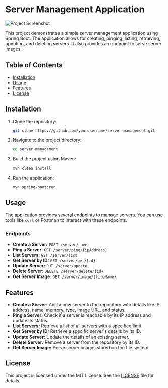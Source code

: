 # Server Management Application

![Project Screenshot](https://encrypted-tbn0.gstatic.com/images?q=tbn:ANd9GcQsEaDUbm-9Fn_f1AOKG7MGLkmvk1ShlMn5PywHxFty6y2BPhtUJOgXF3PIlTbj1N6Mh_M&usqp=CAU)

This project demonstrates a simple server management application using Spring Boot. The application allows for creating, pinging, listing, retrieving, updating, and deleting servers. It also provides an endpoint to serve server images.

## Table of Contents
- [Installation](#installation)
- [Usage](#usage)
- [Features](#features)
- [License](#license)

## Installation

1. Clone the repository:
    ```bash
    git clone https://github.com/yourusername/server-management.git
    ```

2. Navigate to the project directory:
    ```bash
    cd server-management
    ```

3. Build the project using Maven:
    ```bash
    mvn clean install
    ```

4. Run the application:
    ```bash
    mvn spring-boot:run
    ```

## Usage

The application provides several endpoints to manage servers. You can use tools like `curl` or Postman to interact with these endpoints.

### Endpoints

- **Create a Server:** `POST /server/save`
- **Ping a Server:** `GET /server/ping/{ipAddress}`
- **List Servers:** `GET /server/list`
- **Get Server by ID:** `GET /server/get/{id}`
- **Update Server:** `PUT /server/update`
- **Delete Server:** `DELETE /server/delete/{id}`
- **Get Server Image:** `GET /server/image/{fileName}`

## Features

- **Create a Server:** Add a new server to the repository with details like IP address, name, memory, type, image URL, and status.
- **Ping a Server:** Check if a server is reachable by its IP address and update its status.
- **List Servers:** Retrieve a list of all servers with a specified limit.
- **Get Server by ID:** Retrieve a specific server's details by its ID.
- **Update Server:** Update the details of an existing server.
- **Delete Server:** Remove a server from the repository by its ID.
- **Get Server Image:** Serve server images stored on the file system.

## License

This project is licensed under the MIT License. See the [LICENSE](LICENSE) file for details.
